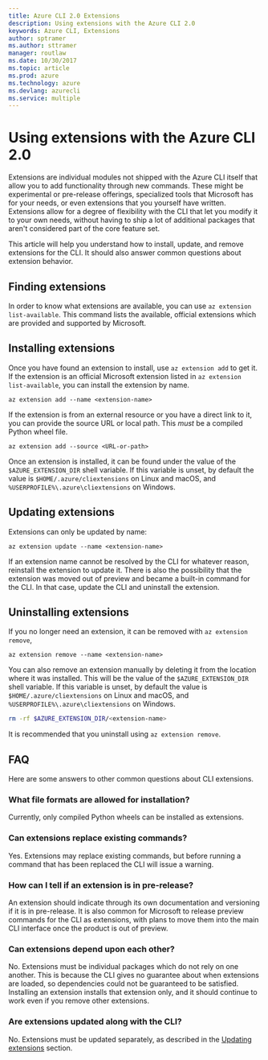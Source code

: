 ```yaml
---
title: Azure CLI 2.0 Extensions
description: Using extensions with the Azure CLI 2.0
keywords: Azure CLI, Extensions
author: sptramer
ms.author: sttramer
manager: routlaw
ms.date: 10/30/2017
ms.topic: article
ms.prod: azure
ms.technology: azure
ms.devlang: azurecli
ms.service: multiple
---
```

# Using extensions with the Azure CLI 2.0
Extensions are individual modules not shipped with the Azure CLI itself that allow you to add functionality through new commands. These might be experimental or pre-release offerings, specialized tools that Microsoft has for your needs, or even extensions that you yourself have written. Extensions allow for a degree of flexibility with the CLI that let you modify it to your own needs, without having to ship a lot of additional packages that aren't considered part of the core feature set.

This article will help you understand how to install, update, and remove extensions for the CLI. It should also answer common questions about extension behavior.

## Finding extensions
In order to know what extensions are available, you can use `az extension list-available`. This command lists the available, official extensions which are provided and supported by Microsoft.

## Installing extensions
Once you have found an extension to install, use `az extension add` to get it. If the extension is an official Microsoft extension listed in `az extension list-available`, you can install the extension
by name.

```azurecli
az extension add --name <extension-name>
```
If the extension is from an external resource or you have a direct link to it, you can provide the source URL or local path. This *must* be a compiled Python wheel file.

```azurecli
az extension add --source <URL-or-path>
```
Once an extension is installed, it can be found under the value of the `$AZURE_EXTENSION_DIR` shell variable. If this variable is unset, by default the value is `$HOME/.azure/cliextensions` on Linux and macOS, and `%USERPROFILE%\.azure\cliextensions` on Windows.

## Updating extensions
Extensions can only be updated by name:

```azurecli
az extension update --name <extension-name>
```
If an extension name cannot be resolved by the CLI for whatever reason, reinstall the extension to
update it. There is also the possibility that the extension was moved out of preview and became a
built-in command for the CLI. In that case, update the CLI and uninstall the extension.

## Uninstalling extensions
If you no longer need an extension, it can be removed with `az extension remove`,

```azurecli
az extension remove --name <extension-name>
```
You can also remove an extension manually by deleting it from the location where it was installed. This will be the value of the `$AZURE_EXTENSION_DIR` shell variable. If this variable is unset, by default the value is `$HOME/.azure/cliextensions` on Linux and macOS, and `%USERPROFILE%\.azure\cliextensions` on Windows.

```bash
rm -rf $AZURE_EXTENSION_DIR/<extension-name>
```
It is recommended that you uninstall using `az extension remove`.

## FAQ
Here are some answers to other common questions about CLI extensions.

### What file formats are allowed for installation?
Currently, only compiled Python wheels can be installed as extensions.

### Can extensions replace existing commands?
Yes. Extensions may replace existing commands, but before running a command that has been replaced the CLI will issue a warning.

### How can I tell if an extension is in pre-release?
An extension should indicate through its own documentation and versioning if it is in pre-release. It is also common for Microsoft to release preview commands for the CLI as extensions,
with plans to move them into the main CLI interface once the product is out of preview.

### Can extensions depend upon each other?
No. Extensions must be individual packages which do not rely on one another. This is because the CLI gives no guarantee about when extensions are loaded, so dependencies could not be guaranteed to be satisfied. Installing an extension installs that extension only, and it should continue to work even if you remove other extensions.

### Are extensions updated along with the CLI?
No. Extensions must be updated separately, as described in the [Updating extensions](#updating-extensions) section.

